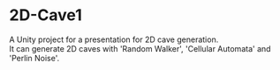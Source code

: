 # 2D-Cave1
A Unity project for a presentation for 2D cave generation.  
It can generate 2D caves with 'Random Walker', 'Cellular Automata' and 'Perlin Noise'.
